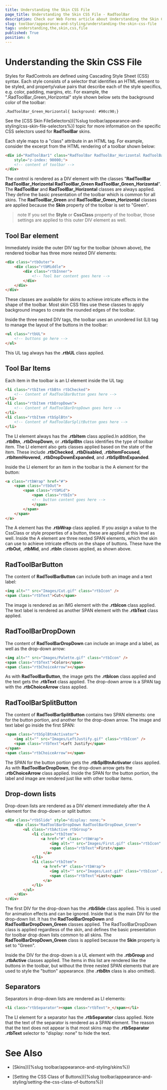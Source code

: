 ```yaml
---
title: Understanding the Skin CSS File
page_title: Understanding the Skin CSS File - RadToolBar
description: Check our Web Forms article about Understanding the Skin CSS File.
slug: toolbar/appearance-and-styling/understanding-the-skin-css-file
tags: understanding,the,skin,css,file
published: True
position: 6
---
```


# Understanding the Skin CSS File



Styles for RadControls are defined using Cascading Style Sheet (CSS) syntax. Each style consists of a selector that identifies an HTML element to be styled, and property/value pairs that describe each of the style specifics, e.g. color, padding, margins, etc. For example, the ".RadToolBar_Green_Horizontal" style shown below sets the background color of the toolbar:

````ASPNET
.RadToolBar_Green_Horizontal{ background: #90cc90;}
````


See the [CSS Skin FileSelectors]({%slug toolbar/appearance-and-styling/css-skin-file-selectors%}) topic for more information on the specific CSS selectors used for **RadToolBar** skins.

Each style maps to a "class" attribute in an HTML tag. For example, consider the excerpt from the HTML rendering of a toolbar shown below:

````HTML
<div id="RadToolBar1" class="RadToolBar RadToolBar_Horizontal RadToolBar_Green RadToolBar_Green_Horizontal "
    style="z-index: 90000;">
    <!-- content of toolbar -->
</div>
````


The control is rendered as a DIV element with the classes "**RadToolBar RadToolBar_Horizontal RadToolBar_Green RadToolBar_Green_Horizontal**". The **RadToolBar** and **RadToolBar_Horizontal** classes are always applied. They define the basic presentation of the toolbar which is common for all skins. The **RadToolBar_Green** and **RadToolBar_Green_Horizontal** classes are applied because the **Skin** property of the toolbar is set to "Green".

>note If you set the **Style** or **CssClass** property of the toolbar, those settings are applied to this outer DIV element as well.
>


## Tool Bar element

Immediately inside the outer DIV tag for the toolbar (shown above), the rendered toolbar has three more nested DIV elements:

````HTML
<div class="rtbOuter">
    <div class="rtbMiddle">
        <div class="rtbInner">
            <!-- Tool bar content goes here -->
        </div>
    </div>
</div>
````

These classes are available for skins to achieve intricate effects in the shape of the toolbar. Most skin CSS files use these classes to apply background images to create the rounded edges of the toolbar.

Inside the three nested DIV tags, the toolbar uses an unordered list (LI) tag to manage the layout of the buttons in the toolbar:

````HTML
<ul class="rtbUL">
    <!-- buttons go here -->
</ul>
````

This UL tag always has the **.rtbUL** class applied.

## Tool Bar Items

Each item in the toolbar is an LI element inside the UL tag:

````HTML
<li class="rtbItem rtbBtn rtbChecked">
    <!-- Content of RadToolBarButton goes here -->
</li>
<li class="rtbItem rtbDropDown">
    <!-- Content of RadToolBarDropDown goes here -->
</li>
<li class="rtbItem rtbSplBtn">
    <!-- Content of RadToolBarSplitButton goes here -->
</li>
````

The LI element always has the **.rtbItem** class applied.In addition, the **.rtbBtn**, **.rtbDropDown**, or **.rtbSplBtn** class identifies the type of toolbar item. The LI element also gets classes applied based on the state of the item. These include **.rtbChecked**, **.rtbDisabled**, **.rtbItemFocused**, **.rtbItemHovered**, **.rtbDropDownExpanded**, and **.rtbSplBtnExpanded**.

Inside the LI element for an item in the toolbar is the A element for the button:

````HTML
<a class="rtbWrap" href="#">
    <span class="rtbOut">
        <span class="rtbMid">
            <span class="rtbIn">
            <!-- button content goes here -->
            </span>
        </span>
    </span>
</a>
````

The A element has the **.rtbWrap** class applied. If you assign a value to the CssClass or style properties of a button, these are applied at this level as well. Inside the A element are three nested SPAN elements, which the skin can use to achieve intricate effects on the shape of buttons. These have the **.rtbOut**, **.rtbMid**, and **.rtbIn** classes applied, as shown above.

## RadToolBarButton

The content of **RadToolBarButton** can include both an image and a text label:

````HTML
<img alt="" src="Images/Cut.gif" class="rtbIcon" />
<span class="rtbText">Cut</span>
````


The image is rendered as an IMG element with the **.rtbIcon** class applied. The text label is rendered as another SPAN element with the **.rtbText** class applied.

## RadToolBarDropDown

The content of **RadToolBarDropDown** can include an image and a label, as well as the drop-down arrow:

````HTML
<img alt="" src="Images/Palette.gif" class="rtbIcon" />
<span class="rtbText">Colors</span>
<span class="rtbChoiceArrow"></span>
````

As with **RadToolBarButton**, the image gets the **.rtbIcon** class applied and the text gets the **.rtbText** class applied. The drop-down arrow is a SPAN tag with the **.rtbChoiceArrow** class applied.

## RadToolBarSplitButton

The content of **RadToolBarSplitButton** contains two SPAN elements: one for the button portion, and another for the drop-down arrow. The image and text label go inside the first SPAN:

````HTML
<span class="rtbSplBtnActivator">
    <img alt="" src="Images/LeftJustify.gif" class="rtbIcon" />
    <span class="rtbText">Left Justify</span>
</span>
<span class="rtbChoiceArrow"></span>
````


The SPAN for the button portion gets the **.rtbSplBtnActivator** class applied. As with **RadToolBarDropDown**, the drop-down arrow gets the **.rtbChoiceArrow** class applied. Inside the SPAN for the button portion, the label and image are rendered just like with other toolbar items.

## Drop-down lists

Drop-down lists are rendered as a DIV element immediately after the A element for the drop-down or split button:

````HTML
<div class="rtbSlide" style="display: none;">
    <div class="RadToolBarDropDown RadToolBarDropDown_Green">
        <ul class="rtbActive rtbGroup">
            <li class="rtbItem">
                <a href="#" class="rtbWrap">
                    <img alt="" src="Images/First.gif" class="rtbIcon" />
                    <span class="rtbText">First</span> 
                 </a>
            </li>
            <li class="rtbItem">
                 <a href="#" class="rtbWrap">
                    <img alt="" src="Images/Last.gif" class="rtbIcon" />
                    <span class="rtbText">Last</span> 
                 </a>
            </li>
        </ul>
    </div>
</div>
````

The first DIV for the drop-down has the **.rtbSlide** class applied. This is used for animation effects and can be ignored. Inside that is the main DIV for the drop-down list. It has the **RadToolBarDropDown** and **RadToolBarDropDown_Green** classes applied. The RadToolBarDropDown class is applied regardless of the skin, and defines the basic presentation for toolbar drop down lists common to all skins. The **RadToolBarDropDown_Green** class is applied because the **Skin** property is set to "Green".

Inside the DIV for the drop-down is a UL element with the **.rtbGroup** and **.rtbActive** classes applied. The items in this list are rendered like the buttons in the toolbar, but without the three nested SPAN elements that are used to style the "button" appearance. (the **.rtbBtn** class is also omitted).

## Separators

Separators in drop-down lists are rendered as LI elements:

````HTML
<li class="rtbSeparator"><span class="rtbText">_</span></li>
````


The LI element for a separator has the **.rtbSeparator** class applied. Note that the text of the separator is rendered as a SPAN element. The reason that the text does not appear is that most skins map the **.rtbSeparator .rtbText** selector to "display: none" to hide the text.

# See Also

 * [Skins]({%slug toolbar/appearance-and-styling/skins%})

 * [Setting  the CSS Class of Buttons]({%slug toolbar/appearance-and-styling/setting-the-css-class-of-buttons%})
